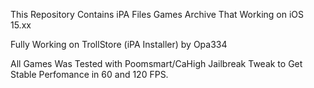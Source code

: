 This Repository Contains iPA Files Games Archive That Working on iOS 15.xx

Fully Working on TrollStore (iPA Installer) by Opa334

All Games Was Tested with Poomsmart/CaHigh Jailbreak Tweak to Get Stable Perfomance in 60 and 120 FPS.
